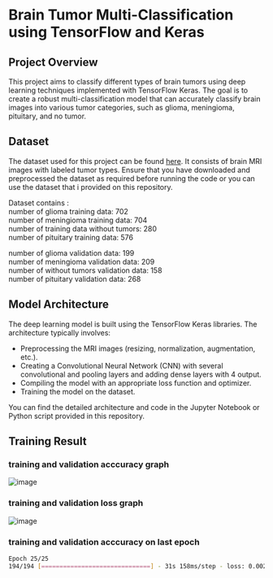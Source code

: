 # Brain Tumor Multi-Classification using TensorFlow and Keras

## Project Overview

This project aims to classify different types of brain tumors using deep learning techniques implemented with TensorFlow Keras. The goal is to create a robust multi-classification model that can accurately classify brain images into various tumor categories, such as glioma, meningioma, pituitary, and no tumor.

## Dataset

The dataset used for this project can be found [here](https://www.kaggle.com/datasets/navoneel/brain-mri-images-for-brain-tumor-detection/data). It consists of brain MRI images with labeled tumor types. Ensure that you have downloaded and preprocessed the dataset as required before running the code or you can use the dataset that i provided on this repository.

Dataset contains :<br>
number of glioma training data: 702 <br>
number of meningioma training data: 704<br>
number of training data without tumors: 280<br>
number of pituitary training data: 576<br>

number of glioma validation data: 199<br>
number of meningioma validation data: 209<br>
number of without tumors validation data: 158<br>
number of pituitary validation data: 268<br>


## Model Architecture

The deep learning model is built using the TensorFlow Keras libraries. The architecture typically involves:

- Preprocessing the MRI images (resizing, normalization, augmentation, etc.).
- Creating a Convolutional Neural Network (CNN) with several convolutional and pooling layers and adding dense layers with 4 output.
- Compiling the model with an appropriate loss function and optimizer.
- Training the model on the dataset.

You can find the detailed architecture and code in the Jupyter Notebook or Python script provided in this repository.

## Training Result
### training and validation acccuracy graph
![image](https://github.com/Benedixx/Brain-Tumor-Classification-tensorflow/assets/97221880/8d4be853-37a6-4ded-af6f-de1557620553)

### training and validation loss graph
![image](https://github.com/Benedixx/Brain-Tumor-Classification-tensorflow/assets/97221880/85623827-4d56-41fd-9b58-9eb88f9dbdae)

### training and validation acccuracy on last epoch
```bash
Epoch 25/25
194/194 [==============================] - 31s 158ms/step - loss: 0.0020 - accuracy: 0.9990 - val_loss: 1.3206e-04 - val_accuracy: 1.0000
```
